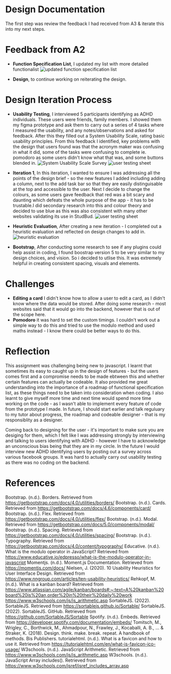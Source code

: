 # Design Documentation

The first step was review the feedback I had received from A3 & iterate this into my next steps. 

# Feedback from A2 
  * __Function Specification List__, 
  I updated my list with more detailed functionalist
  ![updated function specification list](src/Images/functionspecs.png)

  * __Design__, to continue working on reiterating the design. 

# Design Iteration Process
* __Usability Testing__, I interviewed 5 participants identifying as ADHD individuals. These users were friends, family members. I showed them my figma prototype and ask them to carry out a series of 4 tasks where I measured the usability, and any notes/observations and asked for feedback. After this they filled out a System Usability Scale, rating basic usability principles. From this feedback I identified, key problems with the design that users found was that the acronym maker was confusing in what it did, some of the tasks were confusing to complete ie. pomodoro as some users didn't know what that was, and some buttons blended in.
![System Usability Scale Survey](src/Images/usertesting3.png)
![user testing sheet](src/Images/Usertestingsheet.png)

* __Iteration 1__, In this iteration, I wanted to ensure I was addressing all the points of the design brief - so the new features I added including adding a column, next to the add task bar so that they are easily distinguisable at the top and accessible to the user. Next I decide to change the colours, as some users gave feedback that red was a bit scary and daunting which defeats the whole purpose of the app - it has to be trustable.I did secondary research into this and colour theory and decided to use blue as this was also consistent with many other websites validating its use in StudBud. 
![user testing sheet](src/Images/studbudit1-01.png)

* __Heuristic Evaluation__, After creating a new iteration - I completed out a heuristic evaluation and reflected on design changes to add in. 
![heuristic evaluation](src/Images/heuristics-03.png)


* __Bootstrap__, After conducting some research to see if any plugins could help assist in coding, I found boostrap version 5 to be very similar to my design choices, and vision. So i decided to utlise this. It was extremely helpful in creating consistent spacing, visuals and elements. 

# Challenges
* __Editing a card__ I didn't know how to allow a user to edit a card, as I didn't know where the data would be stored. After doing some research - most websites said that it would go into the backend, however that is out of the scope here. 
* __Pomodoro__ it was hard to set the custom timings. I couldn't work out a simple way to do this and tried to use the modulo method and used maths instead - I know there could be better ways to do this. 

# Reflection
This assignment was challenging being new to javascript. I learnt that sometimes its easy to caught up in the design of features - but the users comes first and a compromise needs to be made ebtween this and whether certain features can actually be codeable. It also provided me great understanding into the importance of a roadmap of functional specification list, as these things need to be taken into consideration when coding. I also learnt to give myself more time and next time would spend more time working on the code - as I wasn't able to implement every feature of code from the prototype I made. In future, I should start earlier and talk reguluary to my tutor about progress, the roadmap and codeable designer - that is my responsiblity as a designer. 

Coming back to designing for the user - it's important to make sure you are desiging for them, which I felt like I was addressing strongly by interviewing and talking to users identifying with ADHD - however I have to acknowledge an unconscious bias being that they are in my circle. In the future I would interview new ADHD identifying users by posting out a survey across various facebook groups. It was hard to actually carry out usability testing as there was no coding on the backend.


# References
Bootstrap. (n.d.). Borders. Retrieved from https://getbootstrap.com/docs/4.0/utilities/borders/
Bootstrap. (n.d.). Cards. Retrieved from https://getbootstrap.com/docs/4.6/components/card/
Bootstrap. (n.d.). Flex. Retrieved from https://getbootstrap.com/docs/4.0/utilities/flex/
Bootstrap. (n.d.). Modal. Retrieved from https://getbootstrap.com/docs/5.0/components/modal/
Bootstrap. (n.d.). Spacing. Retrieved from https://getbootstrap.com/docs/4.0/utilities/spacing/
Bootstrap. (n.d.). Typography. Retrieved from https://getbootstrap.com/docs/4.0/content/typography/
Educative. (n.d.). What is the modulo operator in JavaScript? Retrieved from https://www.educative.io/edpresso/what-is-the-modulo-operator-in-javascript
Momentjs. (n.d.). Moment.js Documentation. Retrieved from https://momentjs.com/docs/
Nielsen, J. (2020). 10 Usability Heuristics for User Interface Design. Retrieved from https://www.nngroup.com/articles/ten-usability-heuristics/
Rehkopf, M. (n.d.). What is a kanban board? Retrieved from https://www.atlassian.com/agile/kanban/boards#:~:text=A%20kanban%20board%20is%20an,order%20in%20their%20daily%20work
https://www.w3schools.com/js/js_arithmetic.asp
SortableJS. (2022). SortableJS. Retrieved from https://sortablejs.github.io/Sortable/
SortableJS. (2022). SortableJS. GitHub. Retrieved from https://github.com/SortableJS/Sortable
Spotify. (n.d.). Embeds. Retrieved from https://developer.spotify.com/documentation/embeds/
Tomitsch, M., Wrigley, C., Borthwick, M., Ahmadpour, N., Frawley, J., Kocaballi, A. B., ... & Straker, K. (2018). Design. think. make. break. repeat. A handbook of methods. Bis Publishers.
tutorialehtml. (n.d.). What is a favicon and how to use it. Retrieved from https://tutorialehtml.com/en/what-is-favicon-ico-usage/
W3schools. (n.d.). JavaScript Arithmetic. Retrieved from https://www.w3schools.com/js/js_arithmetic.asp
W3schools. (n.d.). JavaScript Array includes(). Retrieved from https://www.w3schools.com/jsref/jsref_includes_array.asp

